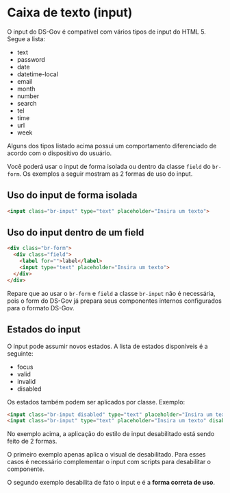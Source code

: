 # Caixa de texto (input)

O input do DS-Gov é compatível com vários tipos de input do HTML 5. Segue a lista:

- text
- password
- date
- datetime-local
- email
- month
- number
- search
- tel
- time
- url
- week

Alguns dos tipos listado acima possui um comportamento diferenciado de acordo com o dispositivo do usuário.

Você poderá usar o input de forma isolada ou dentro da classe `field` do `br-form`. Os exemplos a seguir mostram as 2 formas de uso do input.

## Uso do input de forma isolada

```html
<input class="br-input" type="text" placeholder="Insira um texto">
```

## Uso do input dentro de um field

```html
<div class="br-form">
  <div class="field">
    <label for="">label</label>
    <input type="text" placeholder="Insira um texto">
  </div>
</div>
```

Repare que ao usar o `br-form` e `field` a classe `br-input` não é necessária, pois o form do DS-Gov já prepara seus componentes internos configurados para o formato DS-Gov.

## Estados do input

O input pode assumir novos estados. A lista de estados disponíveis é a seguinte:

- focus
- valid
- invalid
- disabled

Os estados também podem ser aplicados por classe. Exemplo:

```html
<input class="br-input disabled" type="text" placeholder="Insira um texto">
<input class="br-input" type="text" placeholder="Insira um texto" disabled>
```

No exemplo acima, a aplicação do estilo de input desabilitado está sendo feito de 2 formas.

O primeiro exemplo apenas aplica o visual de desabilitado. Para esses casos é necessário complementar o input com scripts para desabilitar o componente.
 
O segundo exemplo desabilita de fato o input e é a **forma correta de uso**.
